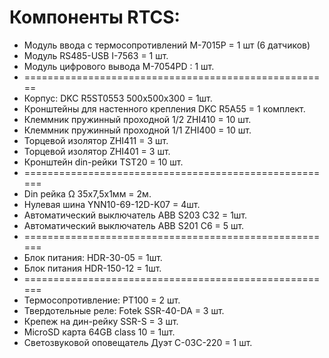 # Компоненты RTCS:
* Модуль ввода с термосопротивлений M-7015P = 1 шт (6 датчиков)
* Модуль RS485-USB I-7563 = 1 шт.
* Модуль цифрового вывода M-7054PD : 1 шт.
* =====================================================
* Корпус: DKC R5ST0553 500x500x300 = 1шт.
* Кронштейны для настенного крепления DKC R5A55 = 1 комплект.
* Клеммник пружинный проходной 1/2  ZHI410 = 10 шт.
* Клеммник пружинный проходной 1/1  ZHI400 = 10 шт.
* Торцевой изолятор ZHI411 = 3 шт.
* Торцевой изолятор  ZHI401 = 3 шт.
* Кронштейн din-рейки TST20 = 10 шт.
* ======================================================
* Din рейка Ω 35x7,5х1мм = 2м.
* Нулевая шина YNN10-69-12D-K07 = 4шт.
* Автоматический выключатель ABB S203 C32 = 1шт.
* Автоматический выключатель ABB S201 C6 = 5 шт.
* ======================================================
* Блок питания: HDR-30-05 = 1шт.
* Блок питания  HDR-150-12 = 1шт.
* ======================================================
* Термосопротивление: PT100 = 2 шт.
* Твердотельные реле: Fotek SSR-40-DA = 3 шт.
* Крепеж на дин-рейку SSR-S = 3 шт.
* MicroSD карта 64GB class 10 = 1шт.
* Светозвуковой оповещатель Дуэт C-03С-220 = 1 шт.